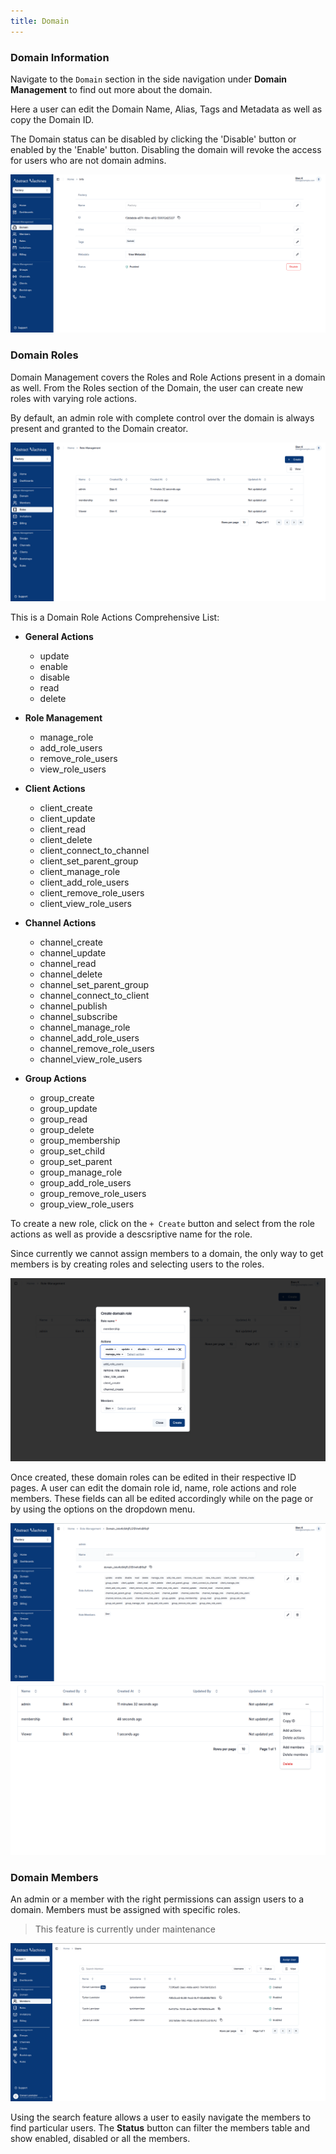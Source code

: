 ```yaml
---
title: Domain
---
```


### Domain Information

Navigate to the `Domain` section in the side navigation under **Domain Management** to find out more about the domain.

Here a user can edit the Domain Name, Alias, Tags and Metadata as well as copy the Domain ID.

The Domain status can be disabled by clicking the 'Disable' button or enabled by the 'Enable' button. Disabling the domain will revoke the access for users who are not domain admins.

![Domain Info](../img/domain/domain-info.png)

### Domain Roles

Domain Management covers the Roles and Role Actions present in a domain as well. From the Roles section of the Domain, the user can create new roles with varying role actions.

By default, an admin role with complete control over the domain is always present and granted to the Domain creator. 

![Domain Roles](../img/domain/roles.png)

This is a Domain Role Actions Comprehensive List:

- **General Actions**
  - update
  - enable
  - disable
  - read
  - delete

- **Role Management**
  - manage_role
  - add_role_users
  - remove_role_users
  - view_role_users

- **Client Actions**
  - client_create
  - client_update
  - client_read
  - client_delete
  - client_connect_to_channel
  - client_set_parent_group
  - client_manage_role
  - client_add_role_users
  - client_remove_role_users
  - client_view_role_users

- **Channel Actions**
  - channel_create
  - channel_update
  - channel_read
  - channel_delete
  - channel_set_parent_group
  - channel_connect_to_client
  - channel_publish
  - channel_subscribe
  - channel_manage_role
  - channel_add_role_users
  - channel_remove_role_users
  - channel_view_role_users

- **Group Actions**
  - group_create
  - group_update
  - group_read
  - group_delete
  - group_membership
  - group_set_child
  - group_set_parent
  - group_manage_role
  - group_add_role_users
  - group_remove_role_users
  - group_view_role_users

To create a new role, click on the `+ Create` button and select from the role actions as well as provide a descsriptive name for the role.

Since currently we cannot assign members to a domain, the only way to get members is by creating roles and selecting users to the roles.

![Create Domain Role](../img/domain/create-role.png)

Once created, these domain roles can be edited in their respective ID pages.
A user can edit the domain role id, name, role actions and role members. These fields can all be edited accordingly while on the page or by using the options on the dropdown menu.

![Domain Role Page](../img/domain/domain-role-id.png)
![Domain Action Buttons](../img/domain/role-actions.png)

### Domain Members

An admin or a member with the right permissions can assign users to a domain. Members must be assigned with specific roles.

> This feature is currently under maintenance

![Domain Members](../img/domain/domain-members.png)

Using the search feature allows a user to easily navigate the members to find particular users.
The **Status** button can filter the members table and show enabled, disabled or all the members.
